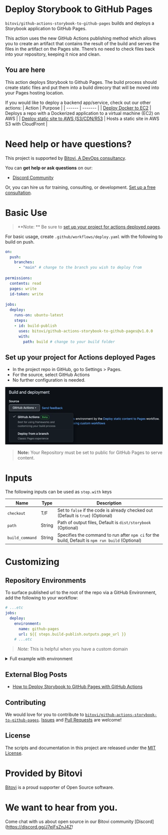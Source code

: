 # Deploy Storybook to GitHub Pages 

`bitovi/github-actions-storybook-to-github-pages` builds and deploys a Storybook application to GitHub Pages.

This action uses the new GitHub Actions publishing method which allows you to create an artifact that contains the result of the build and serves the files in the artifact on the Pages site. There’s no need to check files back into your repository, keeping it nice and clean.


## You are here
This action deploys Storybook to Github Pages.  The build process should create static files and put them into a build direcory that will be moved into your Pages hosting location.  

If you would like to deploy a backend app/service, check out our other actions:
| Action | Purpose |
| ------ | ------- |
| [Deploy Docker to EC2](https://github.com/bitovi/github-actions-deploy-docker-to-ec2) | Deploys a repo with a Dockerized application to a virtual machine (EC2) on AWS |
| [Deploy static site to AWS (S3/CDN/R53](https://github.com/marketplace/actions/deploy-static-site-to-aws-s3-cdn-r53) | Hosts a static site in AWS S3 with CloudFront |

# Need help or have questions?
This project is supported by [Bitovi, A DevOps consultancy](https://www.bitovi.com/services/devops-consulting).

You can **get help or ask questions** on our:

- [Discord Community](https://discord.gg/J7ejFsZnJ4Z)


Or, you can hire us for training, consulting, or development. [Set up a free consultation](https://www.bitovi.com/services/devops-consulting).

# Basic Use

> **Note: ** Be sure to [set up your project for actions deployed pages](#set-up-your-project-for-actions-deployed-pages).

For basic usage, create `.github/workflows/deploy.yaml` with the following to build on push.
```yaml
on:
  push:
    branches:
      - "main" # change to the branch you wish to deploy from

permissions:
  contents: read
  pages: write
  id-token: write

jobs:
  deploy:
    runs-on: ubuntu-latest
    steps:
    - id: build-publish
      uses: bitovi/github-actions-storybook-to-github-pages@v1.0.0
      with:
        path: build # change to your build folder
```

## Set up your project for Actions deployed Pages
- In the project repo in GitHub, go to Settings > Pages.
- For the source, select GitHub Actions
- No further configuration is needed.  

![For the source, select GitHub Actions](./assets/github%20action%201.webp)

> **Note:** Your Repository must be set to public for GitHub Pages to serve content.

# Inputs

The following inputs can be used as `step.with` keys

| Name             | Type    | Description                        |
|------------------|---------|------------------------------------|
| `checkout`          | T/F  | Set to `false` if the code is already checked out (Default is `true`) (Optional) |
| `path` | String | Path of output files, Default is `dist/storybook` (Optional)|
| `build_command` | String | Specifies the command to run after `npm ci` for the build, Default is `npm run build` (Optional)|

# Customizing

## Repository Environments
To surface published url to the root of the repo via a GitHub Environment, add the following to your workflow:
```yaml
# ...etc
jobs:
  deploy:
    environment:
      name: github-pages
      url: ${{ steps.build-publish.outputs.page_url }}
    # ...etc
```

> *Note:* This is helpful when you have a custom domain

<details>
  <summary>Full example with environment</summary>

  ```yaml
  on:
    push:
      branches:
        - "main" # change to the branch you wish to deploy from

  permissions:
    contents: read
    pages: write
    id-token: write

  jobs:
    deploy:
      environment:
        name: github-pages
        url: ${{ steps.build-publish.outputs.page_url }}
      runs-on: ubuntu-latest
      steps:
      - id: build-publish
        uses: bitovi/github-actions-storybook-to-github-pages@v1.2.0
        with:
          path: build # change to your build folder
  ```
</details>

## External Blog Posts
- [How to Deploy Storybook to GitHub Pages with GitHub Actions](https://www.bitovi.com/blog/deploy-storybook-to-github-pages-with-github-actions)

## Contributing
We would love for you to contribute to [`bitovi/github-actions-storybook-to-github-pages`](hhttps://github.com/bitovi/github-actions-storybook-to-github-pages).   [Issues](https://github.com/bitovi/github-actions-storybook-to-github-pages/issues) and [Pull Requests](https://github.com/bitovi/github-actions-storybook-to-github-pages/pulls) are welcome!

## License
The scripts and documentation in this project are released under the [MIT License](https://github.com/bitovi/github-actions-storybook-to-github-pages/blob/main/LICENSE).

# Provided by Bitovi
[Bitovi](https://www.bitovi.com/) is a proud supporter of Open Source software.

# We want to hear from you.
Come chat with us about open source in our Bitovi community [Discord](https://discord.gg/J7ejFsZnJ4Z!